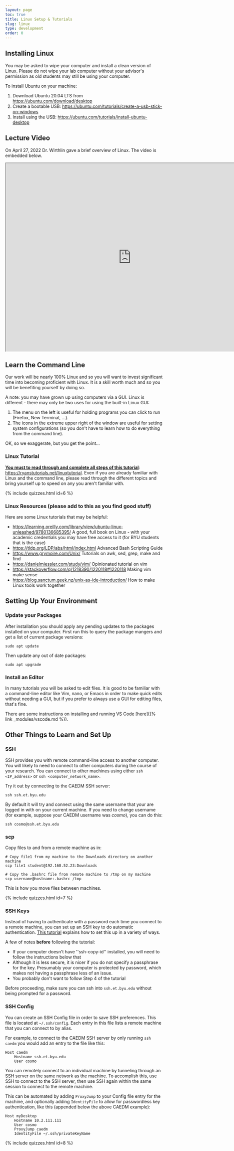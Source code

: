 ```yaml
---
layout: page
toc: true
title: Linux Setup & Tutorials
slug: linux
type: development
order: 0
---
```



## Installing Linux

You may be asked to wipe your computer and install a clean version of Linux.  Please do not wipe your lab computer without your advisor's permission as old students may still be using your computer.

To install Ubuntu on your machine:
  1. Download Ubuntu 20.04 LTS from <https://ubuntu.com/download/desktop>
  1. Create a bootable USB: <https://ubuntu.com/tutorials/create-a-usb-stick-on-windows>
  1. Install using the USB: <https://ubuntu.com/tutorials/install-ubuntu-desktop>

## Lecture Video

On April 27, 2022 Dr. Wirthlin gave a brief overview of Linux. The video is embedded below.

<iframe width="800" height="600" allow="fullscreen" src="https://www.youtube.com/embed/Zjoc77AC8IA"> </iframe>


## Learn the Command Line

Our work will be nearly 100% Linux and so you will want to invest significant time into becoming proficient with Linux.  It is a skill worth much and so you will be benefiting yourself by doing so.

A note: you may have grown up using computers via a GUI.  Linux is different - there may only be two uses for using the built-in Linux GUI:

1. The menu on the left is useful for holding programs you can click to run (Firefox, New Terminal, ...).
1. The icons in the extreme upper right of the window are useful for setting system configurations (so you don't have to learn how to do everything from the command line).

OK, so we exaggerate, but you get the point...

<!-- ### The Linux Command Shell - _bash_
Beyond that you will spend the majority of your time typing things in the command shell.  The default is called _bash_.   -->
<!-- 
Everything in Linux can be (and usually is) run by shell scripts and commands so learn them.  There are hundreds, start with these at a command prompt:

    man (as in "man man" - show me the manual page for "man" command)
    apropos (as in "apropos file" - tell me all the commands that do things with files) -->


### Linux Tutorial 
**<ins>You must to read through and complete all steps of this tutorial</ins>**: <https://ryanstutorials.net/linuxtutorial>.  Even if you are already familiar with Linux and the command line, please read through the different topics and bring yourself up to speed on any you aren't familiar with.

{% include quizzes.html id=6 %}

### Linux Resources (please add to this as you find good stuff)
Here are some Linux tutorials that may be helpful:

* <https://learning.oreilly.com/library/view/ubuntu-linux-unleashed/9780136685395/> A good, full book on Linux - with your academic credentials you may have free access to it (for BYU students that is the case)
* <https://tldp.org/LDP/abs/html/index.html> Advanced Bash Scripting Guide
* <https://www.grymoire.com/Unix/> Tutorials on awk, sed, grep, make and find
* <https://danielmiessler.com/study/vim/> Opinionated tutorial on vim
* <https://stackoverflow.com/q/1218390/1220118#1220118> Making vim make sense
* <https://blog.sanctum.geek.nz/unix-as-ide-introduction/> How to make Linux tools work together

## Setting Up Your Environment

### Update your Packages

After installation you should apply any pending updates to the packages installed on your computer.  First run this to query the package mangers and get a list of current package versions:
```
sudo apt update
```

Then update any out of date packages:
```
sudo apt upgrade
```

### Install an Editor

In many tutorials you will be asked to edit files.  It is good to be familiar with a command-line editor like Vim, nano, or Emacs in order to make quick edits without needing a GUI, but if you prefer to always use a GUI for editing files, that's fine.  

There are some instructions on installing and running VS Code [here]({% link _modules/vscode.md %}).


## Other Things to Learn and Set Up

### SSH

SSH provides you with remote command-line access to another computer.  You will likely to need to connect to other computers during the course of your research.  You can connect to other machines using either `ssh <IP_address>` or `ssh <computer_network_name>`.

Try it out by connecting to the CAEDM SSH server:
```
ssh ssh.et.byu.edu
```

By default it will try and connect using the same username that your are logged in with on your current machine.  If you need to change username (for example, suppose your CAEDM username was *cosmo*), you can do this:
```
ssh cosmo@ssh.et.byu.edu
```

### scp
Copy files to and from a remote machine as in:

    # Copy file1 from my machine to the Downloads directory on another machine
    scp file1 student@192.168.52.23:Downloads

    # Copy the .bashrc file from remote machine to /tmp on my machine
    scp username@hostname:.bashrc /tmp

This is how you move files between machines.

{% include quizzes.html id=7 %}

### SSH Keys
Instead of having to authenticate with a password each time you connect to a remote machine, you can set up an SSH key to do automatic authentication.  [This tutorial](https://www.digitalocean.com/community/tutorials/how-to-set-up-ssh-keys-on-ubuntu-1804) explains how to set this up in a variety of ways.

A few of notes __before__ following the tutorial:
  * If your computer doesn't have ''ssh-copy-id'' installed, you will need to follow the instructions below that
  * Although it is less secure, it is nicer if you do not specify a passphrase for the key.  Presumably your computer is protected by password, which makes not having a passphrase less of an issue.
  * You probably don't want to follow Step 4 of the tutorial

Before proceeding, make sure you can ssh into `ssh.et.byu.edu` without being prompted for a password.

### SSH Config

You can create an SSH Config file in order to save SSH preferences.  This file is located at `~/.ssh/config`.  Each entry in this file lists a remote machine that you can connect to by alias.

For example, to connect to the CAEDM SSH server by only running `ssh caedm` you would add an entry to the file like this:
```
Host caedm
    Hostname ssh.et.byu.edu
    User cosmo
```

You can remotely connect to an individual machine by tunneling through an SSH server on the same network as the machine. To accomplish this, use SSH to connect to the SSH server, then use SSH again within the same session to connect to the remote machine.

This can be automated by adding `ProxyJump` to your Config file entry for the machine, and optionally adding `IdentityFile` to allow for passwordless key authentication, like this (appended below the above CAEDM example):
```
Host myDesktop
    Hostname 10.2.111.111
    User cosmo
    ProxyJump caedm
    IdentityFile ~/.ssh/privateKeyName
```

{% include quizzes.html id=8 %}

<!-- # Faculty Notes
- Writing shell scripts (especially if they take parameters)
- Really understanding and manipulating permissions.  It is true the GUI can do it (with about 9 clicks) but when when knowledgeable people start talking about them as in 'permission should be 755' we don't want them to lost.
- Things like `find . -name \*.sv -exec cp {} /tmp \;`  (OK, so that may be a bit obtuse but I use it multiple times per week).  But, even things like `chgrp fpga *.sv` are useful
(This should all be covered in the tutorial now)

What else?
-  -->
